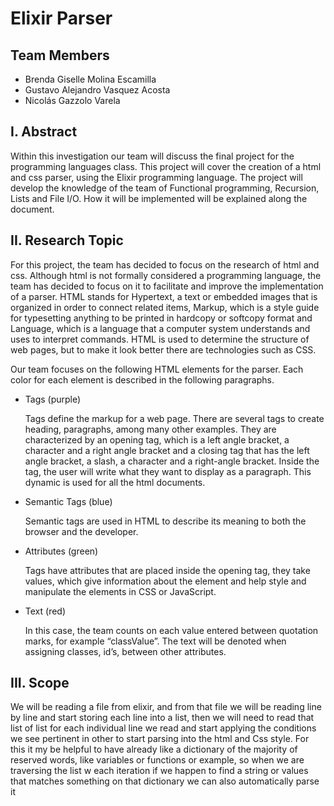 # Elixir Parser

<h2> Team Members </h2>
<ul>
  <li> Brenda Giselle Molina Escamilla </li>
  <li> Gustavo Alejandro Vasquez Acosta </li>
  <li> Nicolás Gazzolo Varela </li>
</ul>

<h2> I. Abstract </h2>
<p>
  Within this investigation our team will discuss the final project for the programming languages class. This project will cover the creation of a html and css parser, using the Elixir programming language. The project will develop the knowledge of the team of Functional programming, Recursion, Lists and File I/O. How it will be implemented will be explained along the document.
</p>

<h2> II. Research Topic </h2>
<p>
  For this project, the team has decided to focus on the research of html and css. Although html is not formally considered a programming language, the team has decided to focus on it to facilitate and improve the implementation of a parser. 
HTML stands for Hypertext, a text or embedded images that is organized in order to connect related items, Markup, which is a style guide for typesetting anything to be printed in hardcopy or softcopy format and Language, which is a language that a computer system understands and uses to interpret commands. HTML is used to determine the structure of web pages, but to make it look better there are technologies such as CSS. 
</p>
<p>
  Our team focuses on the following HTML elements for the parser. Each color for each element is described in the following paragraphs.
  <ul>
  <li> Tags (purple)
    <p>
Tags define the markup for a web page. There are several tags to create heading, paragraphs, among many other examples. They are characterized by an opening tag, which is a left angle bracket, a character and a right angle bracket and a closing tag that has the left angle bracket, a slash, a character and a right-angle bracket. Inside the tag, the user will write what they want to display as a paragraph. This dynamic is used for all the html documents. 
</p>
    </li>
  <li> Semantic Tags (blue) 
    <p>
Semantic tags are used in HTML to describe its meaning to both the browser and the developer.
</p>
    </li>
  <li> Attributes (green) 
        <p>
Tags have attributes that are placed inside the opening tag, they take values, which give information about the element and help style and manipulate the elements in CSS or JavaScript. </p>
    </li>
  <li> Text (red)
            <p>
In this case, the team counts on each value entered between quotation marks, for example “classValue”. The text will be denoted when assigning classes, id’s, between other attributes. 
    </p>
    </li>
</ul>
</p>

<h2> III. Scope </h2>
<p>
We will be reading a file from elixir, and from that file we will be reading line by line and start storing each line into a list, then we will need to read that list of list for each individual line we read and start applying the conditions we see pertinent in other to start parsing into the html and Css style. For this it my be helpful to have already like a dictionary of the majority of reserved words, like variables or functions or example, so when we are traversing the list w each iteration if we happen to find a string or values that matches something on that dictionary we can also automatically parse it  
</p>
